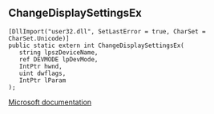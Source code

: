 ## ChangeDisplaySettingsEx

```
[DllImport("user32.dll", SetLastError = true, CharSet = CharSet.Unicode)]
public static extern int ChangeDisplaySettingsEx(
   string lpszDeviceName,
   ref DEVMODE lpDevMode,
   IntPtr hwnd,
   uint dwflags,
   IntPtr lParam
);
```

[Microsoft documentation](https://docs.microsoft.com/en-us/windows/win32/api/winuser/nf-winuser-changedisplaysettingsexa)
